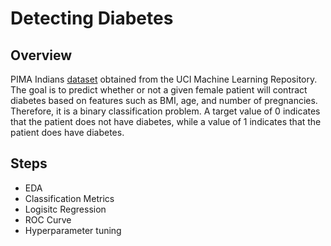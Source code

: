 # Detecting Diabetes
## Overview
PIMA Indians [dataset](https://www.kaggle.com/uciml/pima-indians-diabetes-database) obtained from the UCI Machine Learning Repository. The goal is to predict whether or not a given female patient will contract diabetes based on features such as BMI, age, and number of pregnancies. Therefore, it is a binary classification problem. A target value of 0 indicates that the patient does not have diabetes, while a value of 1 indicates that the patient does have diabetes.

## Steps
  - EDA
  - Classification Metrics
  - Logisitc Regression
  - ROC Curve
  - Hyperparameter tuning
